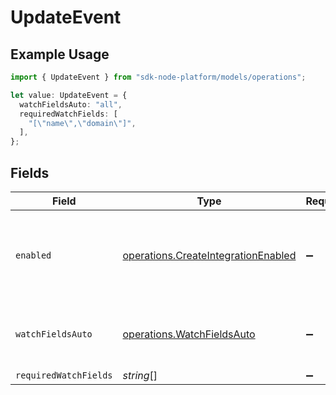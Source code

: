 # UpdateEvent

## Example Usage

```typescript
import { UpdateEvent } from "sdk-node-platform/models/operations";

let value: UpdateEvent = {
  watchFieldsAuto: "all",
  requiredWatchFields: [
    "[\"name\",\"domain\"]",
  ],
};
```

## Fields

| Field                                                                                      | Type                                                                                       | Required                                                                                   | Description                                                                                | Example                                                                                    |
| ------------------------------------------------------------------------------------------ | ------------------------------------------------------------------------------------------ | ------------------------------------------------------------------------------------------ | ------------------------------------------------------------------------------------------ | ------------------------------------------------------------------------------------------ |
| `enabled`                                                                                  | [operations.CreateIntegrationEnabled](../../models/operations/createintegrationenabled.md) | :heavy_minus_sign:                                                                         | If always, the integration will subscribe to update events.                                |                                                                                            |
| `watchFieldsAuto`                                                                          | [operations.WatchFieldsAuto](../../models/operations/watchfieldsauto.md)                   | :heavy_minus_sign:                                                                         | If all, the integration will watch all fields for updates.                                 | all                                                                                        |
| `requiredWatchFields`                                                                      | *string*[]                                                                                 | :heavy_minus_sign:                                                                         | N/A                                                                                        |                                                                                            |
